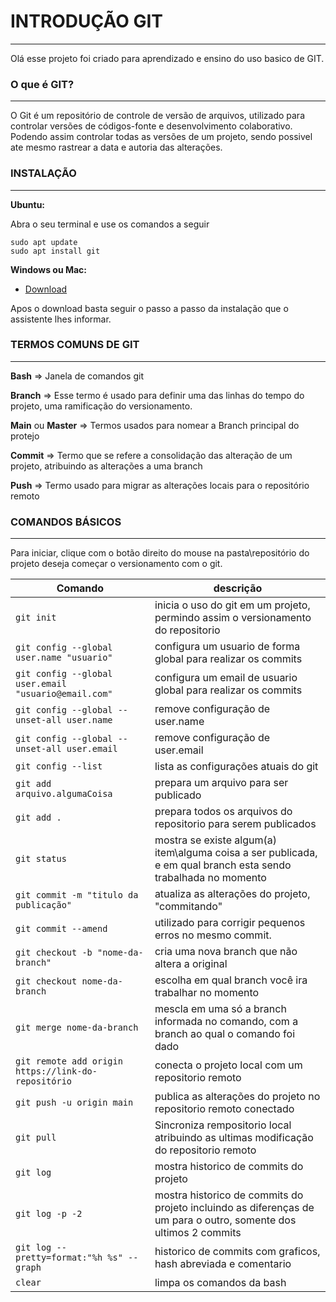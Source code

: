 # **INTRODUÇÃO  GIT** #
---
Olá esse projeto foi criado para aprendizado e ensino do uso basico de GIT.

### **O que é GIT?** ###
---

O Git é um repositório de controle de versão de arquivos, utilizado para controlar versões de códigos-fonte e desenvolvimento colaborativo. Podendo assim controlar todas as versões de um projeto, sendo possivel ate mesmo rastrear a data e autoria das alterações.

### **INSTALAÇÃO** ###
---

**Ubuntu:** 


Abra o seu terminal e use os comandos a seguir
```
sudo apt update
sudo apt install git
```

**Windows ou Mac:**

- [Download](https://git-scm.com/downloads)

Apos o download basta seguir o passo a passo da instalação que o assistente lhes informar.

### **TERMOS COMUNS DE GIT** ###
---
**Bash** => Janela de comandos git

**Branch** => Esse termo é usado para definir uma das linhas do tempo do projeto, uma ramificação do versionamento.

**Main** ou **Master** => Termos usados para nomear a Branch principal do protejo

**Commit** => Termo que se refere a consolidação das alteração de um projeto, atribuindo as alterações a uma branch

**Push** => Termo usado para migrar as alterações locais para o repositório remoto

### **COMANDOS BÁSICOS** ###
---
Para iniciar, clique com o botão direito do mouse na pasta\repositório do projeto deseja começar o versionamento com o git.

|Comando|descrição|
|-|-|
|`git init`|inicia o uso do git em um projeto, permindo assim o versionamento do repositorio|
|`git config --global user.name "usuario"`|configura um usuario de forma global para realizar os commits|
|`git config --global user.email "usuario@email.com"`|configura um email de usuario global para realizar os commits|
|`git config --global --unset-all user.name`|remove configuração de user.name|
|`git config --global --unset-all user.email`|remove configuração de user.email|
|`git config --list`| lista as configurações atuais do git|
|`git add arquivo.algumaCoisa`|prepara um arquivo para ser publicado|
|`git add .`|prepara todos os arquivos do repositorio para serem publicados|
|`git status`|mostra se existe algum(a) item\alguma coisa a  ser publicada, e em qual branch esta sendo trabalhada no momento|
|`git commit -m "titulo da publicação"`|atualiza as alterações do projeto, "commitando"|
|`git commit --amend`|utilizado para corrigir pequenos erros no mesmo commit.|
|`git checkout -b "nome-da-branch"`|cria uma nova branch que não altera a original|
|`git checkout nome-da-branch`|escolha em qual branch você ira trabalhar no momento|
|`git merge nome-da-branch`|mescla em uma só a branch informada no comando, com a branch ao qual o comando foi dado|
|`git remote add origin https://link-do-repositório`| conecta o projeto local com um repositorio remoto|
|`git push -u origin main`|publica as alterações do projeto no repositorio remoto conectado|
|`git pull`|Sincroniza rempositorio local atribuindo as ultimas modificação do repositorio remoto|
|`git log`|mostra historico de commits do projeto|
|`git log -p -2`|mostra historico de commits do projeto incluindo as diferenças de um para o outro, somente dos ultimos 2 commits|
|`git log --pretty=format:"%h %s" --graph`|historico de commits com graficos, hash abreviada e comentario|
|`clear`|limpa os comandos da bash|


